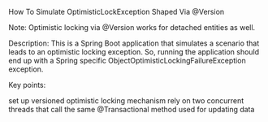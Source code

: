 How To Simulate OptimisticLockException Shaped Via @Version

Note: Optimistic locking via @Version works for detached entities as well.

Description: This is a Spring Boot application that simulates a scenario that leads to an optimistic locking exception. So, running the application should end up with a Spring specific ObjectOptimisticLockingFailureException exception.

Key points:

set up versioned optimistic locking mechanism
rely on two concurrent threads that call the same @Transactional method used for updating data